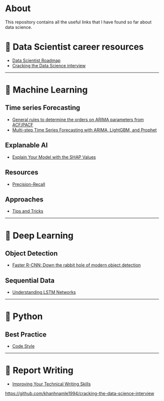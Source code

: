 # About

This repository contains all the useful links that I have found so far about data science.


# 🔶 Data Scientist career resources
- [Data Scientist Roadmap](https://github.com/MrMimic/data-scientist-roadmap)
- [Cracking the Data Science interview](https://github.com/khanhnamle1994/cracking-the-data-science-interview)
---
# 🔶 Machine Learning 
## Time series Forecasting
- [General rules to determine the orders on ARIMA parameters from ACF/PACF](https://otexts.com/fpp3/non-seasonal-arima.html#acf-and-pacf-plots)
- [Multi-step Time Series Forecasting with ARIMA, LightGBM, and Prophet](https://towardsdatascience.com/multi-step-time-series-forecasting-with-arima-lightgbm-and-prophet-cc9e3f95dfb0#:~:text=LightGBM%20is%20a%20popular%20machine,trend%20and%20seasonality%20(Nile%20dataset))

## Explanable AI
- [Explain Your Model with the SHAP Values](https://towardsdatascience.com/explain-your-model-with-the-shap-values-bc36aac4de3d)
## Resources
- [Precision-Recall](./precision-recall)
## Approaches
- [Tips and Tricks](https://stanford.edu/~shervine/teaching/cs-229/cheatsheet-machine-learning-tips-and-tricks)

---
# 🔶 Deep Learning
## Object Detection
- [Faster R-CNN: Down the rabbit hole of modern object detection](https://tryolabs.com/blog/2018/01/18/faster-r-cnn-down-the-rabbit-hole-of-modern-object-detection/)

## Sequential Data
- [Understanding LSTM Networks](http://colah.github.io/posts/2015-08-Understanding-LSTMs/)

---
# 🔶 Python
## Best Practice
- [Code Style](https://docs.python-guide.org/writing/style/)

---
# 🔶 Report Writing
- [Improving Your Technical Writing Skills](https://www.eecs.qmul.ac.uk/~norman/papers/good_writing/Technical%20writing.pdf)


https://github.com/khanhnamle1994/cracking-the-data-science-interview

